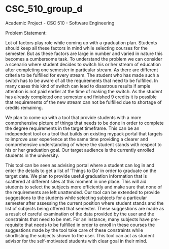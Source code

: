 # CSC_510_group_d
Academic Project - CSC 510 - Software Engineering

Problem Statement:

Lot of factors play role while coming up with a graduation plan. Students should keep all these factors in mind while selecting courses for the semester. But as these factors are large in number and varied in nature this becomes a cumbersome task. To understand the problem we can consider a scenario where student decides to switch his or her stream of education after completing one semester in particular stream. As there are different criteria to be fulfilled for every stream. The student who has made such a switch has to be aware of all the requirements that need to be fulfilled. In many cases this kind of switch can lead to disastrous results if ample attention is not paid earlier at the time of making the switch. As the student has already completed one semester and finished 9 credits it is possible that requirements of the new stream can not be fulfilled due to shortage of credits remaining.

We plan to come up with a tool that provide students with a more comprehensive picture of things that needs to be done in order to complete the degree requirements in the target timeframe. This can be an independent tool or a tool that builds on existing mypack portal that targets to improve user experience at the same time providing a clearer and comprehensive understanding of where the student stands with respect to his or her graduation goal. Our target audience is the currently enrolled students in the university.

This tool can be seen as advising portal where a student can log in and enter the details to get a list of ‘Things to Do’ in order to graduate on the target date. We plan to provide useful graduation information that is scattered at different sites at this moment in one place. This will aid students to select the subjects more efficiently and make sure that none of the requirements are left unattended. Our tool can be extended to provide suggestions to the students while selecting subjects for a particular semester after assessing the current position where student stands and the list of subjects being offered that semester. These suggestions are made as a result of careful examination of the data provided by the user and the constraints that need to be met. For an instance, many subjects have pre-requisite that needs to be fulfilled in order to enroll in these courses the suggestions made by the tool take care of these constraints while shortlisting the subjects shown to the user. This tool can act as student advisor for the self-motivated students with clear goal in their mind.
